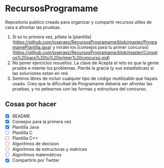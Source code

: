 # RecursosProgramame
Repositorio publico creado para organizar y compartir recursos utiles de cara a afrontar las pruebas.

1. Si es tu primera vez, pillate la [plantilla] (https://github.com/joseraez/RecursosProgramame/blob/master/ProgramamePlantilla.java) y mirate los [consejos para tu primer concurso] (https://github.com/joseraez/RecursosProgramame/blob/master/Consejos%20para%20tu%20primer%20concurso.md)
2. No poner ejercicios resueltos. La clave de Acepta el reto es que la gente pruebe e intente los problemas. Pierde la gracia (y sus estadísticas) si las soluciones estan en red.
3. Sentiros libres de incluir cualquier tipo de código reutilizable que hayais usado. Creo que la dificultad de Programame deberia ser afrontar las pruebas, y no pelearnos con las formas y estructura del concurso.

## Cosas por hacer

- [X] README
- [X] Consejos para la primera vez
- [X] Plantilla Java 
- [ ] Plantilla C
- [ ] Plantilla C++
- [ ] Algoritmos de decision
- [ ] Algoritmos de estructuras y matrices
- [ ] Algoritmos matemáticos
- [X] Compartirlo por Twitter
